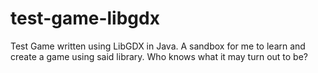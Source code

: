 # test-game-libgdx
Test Game written using LibGDX in Java. A sandbox for me to learn and create a game using said library. Who knows what it may turn out to be?
